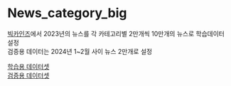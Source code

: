 # News_category_big
[빅카인즈](https://www.bigkinds.or.kr/)에서 2023년의 뉴스를 각 카테고리별 2만개씩 10만개의 뉴스로 학습데이터 설정  
검증용 데이터는 2024년 1~2월 사이 뉴스 2만개로 설정

[학습용 데이터셋](https://huggingface.co/datasets/Doowon96/BalancedNewsCategory_2023)  
[검증용 데이터셋](https://huggingface.co/datasets/Doowon96/News_Val_202401)
